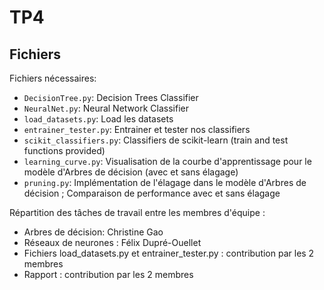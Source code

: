 # TP4

## Fichiers
Fichiers nécessaires:
- `DecisionTree.py`: Decision Trees Classifier
- `NeuralNet.py`: Neural Network Classifier
- `load_datasets.py`: Load les datasets
- `entrainer_tester.py`: Entrainer et tester nos classifiers
- `scikit_classifiers.py`: Classifiers de scikit-learn (train and test functions provided)
- `learning_curve.py`: Visualisation de la courbe d'apprentissage pour le modèle d'Arbres de décision (avec et sans élagage)
- `pruning.py`: Implémentation de l'élagage dans le modèle d'Arbres de décision ; Comparaison de performance avec et sans élagage

Répartition des tâches de travail entre les membres d'équipe :
- Arbres de décision: Christine Gao
- Réseaux de neurones : Félix Dupré-Ouellet
- Fichiers load_datasets.py et entrainer_tester.py : contribution par les 2 membres
- Rapport : contribution par les 2 membres
